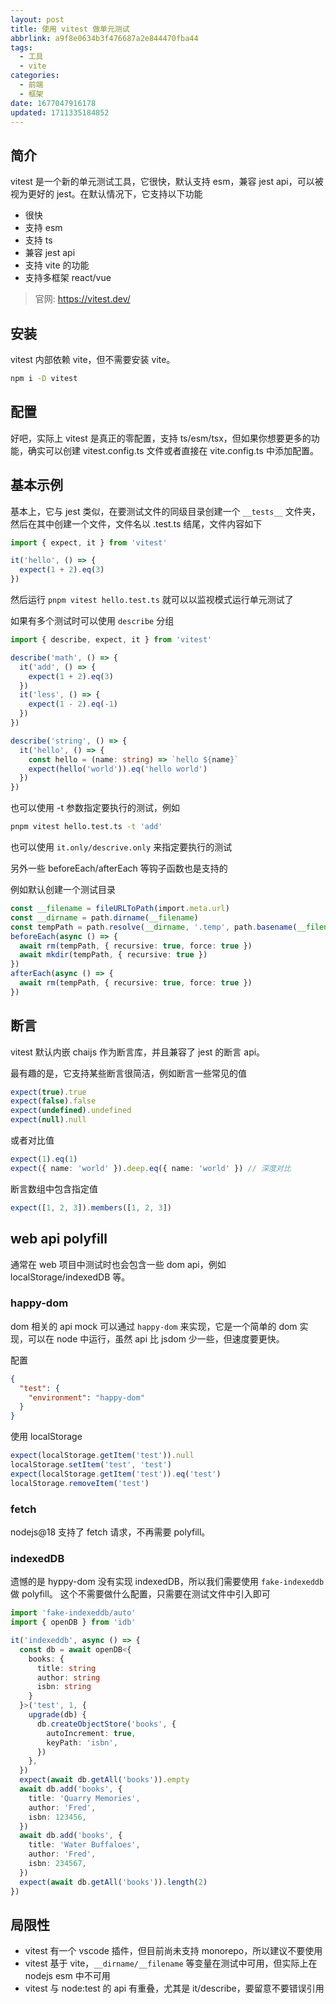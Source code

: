 ```yaml
---
layout: post
title: 使用 vitest 做单元测试
abbrlink: a9f8e0634b3f476687a2e844470fba44
tags:
  - 工具
  - vite
categories:
  - 前端
  - 框架
date: 1677047916178
updated: 1711335184852
---
```


## 简介

vitest 是一个新的单元测试工具，它很快，默认支持 esm，兼容 jest api，可以被视为更好的 jest。在默认情况下，它支持以下功能

- 很快
- 支持 esm
- 支持 ts
- 兼容 jest api
- 支持 vite 的功能
- 支持多框架 react/vue

> 官网: <https://vitest.dev/>

## 安装

vitest 内部依赖 vite，但不需要安装 vite。

```bash
npm i -D vitest
```

## 配置

好吧，实际上 vitest 是真正的零配置，支持 ts/esm/tsx，但如果你想要更多的功能，确实可以创建 vitest.config.ts 文件或者直接在 vite.config.ts 中添加配置。

## 基本示例

基本上，它与 jest 类似，在要测试文件的同级目录创建一个 `__tests__` 文件夹，然后在其中创建一个文件，文件名以 .test.ts 结尾，文件内容如下

```ts
import { expect, it } from 'vitest'

it('hello', () => {
  expect(1 + 2).eq(3)
})
```

然后运行 `pnpm vitest hello.test.ts` 就可以以监视模式运行单元测试了

如果有多个测试时可以使用 `describe` 分组

```ts
import { describe, expect, it } from 'vitest'

describe('math', () => {
  it('add', () => {
    expect(1 + 2).eq(3)
  })
  it('less', () => {
    expect(1 - 2).eq(-1)
  })
})

describe('string', () => {
  it('hello', () => {
    const hello = (name: string) => `hello ${name}`
    expect(hello('world')).eq('hello world')
  })
})
```

也可以使用 -t 参数指定要执行的测试，例如

```bash
pnpm vitest hello.test.ts -t 'add'
```

也可以使用 `it.only/descrive.only` 来指定要执行的测试

另外一些 beforeEach/afterEach 等钩子函数也是支持的

例如默认创建一个测试目录

```ts
const __filename = fileURLToPath(import.meta.url)
const __dirname = path.dirname(__filename)
const tempPath = path.resolve(__dirname, '.temp', path.basename(__filename))
beforeEach(async () => {
  await rm(tempPath, { recursive: true, force: true })
  await mkdir(tempPath, { recursive: true })
})
afterEach(async () => {
  await rm(tempPath, { recursive: true, force: true })
})
```

## 断言

vitest 默认内嵌 chaijs 作为断言库，并且兼容了 jest 的断言 api。

最有趣的是，它支持某些断言很简洁，例如断言一些常见的值

```ts
expect(true).true
expect(false).false
expect(undefined).undefined
expect(null).null
```

或者对比值

```ts
expect(1).eq(1)
expect({ name: 'world' }).deep.eq({ name: 'world' }) // 深度对比
```

断言数组中包含指定值

```ts
expect([1, 2, 3]).members([1, 2, 3])
```

## web api polyfill

通常在 web 项目中测试时也会包含一些 dom api，例如 localStorage/indexedDB 等。

### happy-dom

dom 相关的 api mock 可以通过 `happy-dom` 来实现，它是一个简单的 dom 实现，可以在 node 中运行，虽然 api 比 jsdom 少一些，但速度要更快。

配置

```json
{
  "test": {
    "environment": "happy-dom"
  }
}
```

使用 localStorage

```ts
expect(localStorage.getItem('test')).null
localStorage.setItem('test', 'test')
expect(localStorage.getItem('test')).eq('test')
localStorage.removeItem('test')
```

### fetch

nodejs\@18 支持了 fetch 请求，不再需要 polyfill。

### indexedDB

遗憾的是 hyppy-dom 没有实现 indexedDB，所以我们需要使用 `fake-indexeddb` 做 polyfill。
这个不需要做什么配置，只需要在测试文件中引入即可

```ts
import 'fake-indexeddb/auto'
import { openDB } from 'idb'

it('indexeddb', async () => {
  const db = await openDB<{
    books: {
      title: string
      author: string
      isbn: string
    }
  }>('test', 1, {
    upgrade(db) {
      db.createObjectStore('books', {
        autoIncrement: true,
        keyPath: 'isbn',
      })
    },
  })
  expect(await db.getAll('books')).empty
  await db.add('books', {
    title: 'Quarry Memories',
    author: 'Fred',
    isbn: 123456,
  })
  await db.add('books', {
    title: 'Water Buffaloes',
    author: 'Fred',
    isbn: 234567,
  })
  expect(await db.getAll('books')).length(2)
})
```

## 局限性

- vitest 有一个 vscode 插件，但目前尚未支持 monorepo，所以建议不要使用
- vitest 基于 vite，`__dirname/__filename` 等变量在测试中可用，但实际上在 nodejs esm 中不可用
- vitest 与 node:test 的 api 有重叠，尤其是 it/describe，要留意不要错误引用
